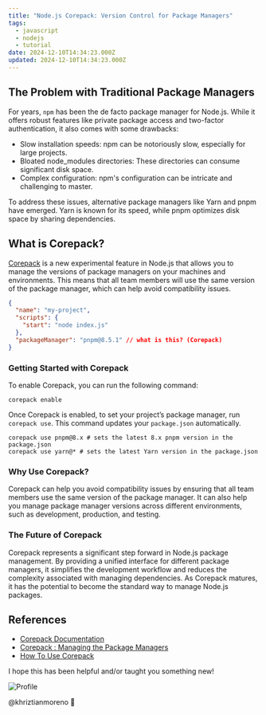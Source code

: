 ```yaml
---
title: "Node.js Corepack: Version Control for Package Managers"
tags:
  - javascript
  - nodejs
  - tutorial
date: 2024-12-10T14:34:23.000Z
updated: 2024-12-10T14:34:23.000Z
---
```


## The Problem with Traditional Package Managers

For years, `npm` has been the de facto package manager for Node.js. While it offers robust features like private package access and two-factor authentication, it also comes with some drawbacks:

- Slow installation speeds: npm can be notoriously slow, especially for large projects.
- Bloated node_modules directories: These directories can consume significant disk space.
- Complex configuration: npm's configuration can be intricate and challenging to master.

To address these issues, alternative package managers like Yarn and pnpm have emerged. Yarn is known for its speed, while pnpm optimizes disk space by sharing dependencies.

## What is Corepack?

[Corepack](https://nodejs.org/api/corepack.html) is a new experimental feature in Node.js that allows you to manage the versions of package managers on your machines and environments. This means that all team members will use the same version of the package manager, which can help avoid compatibility issues.

```json
{
  "name": "my-project",
  "scripts": {
    "start": "node index.js"
  },
  "packageManager": "pnpm@8.5.1" // what is this? (Corepack)
}
```

### Getting Started with Corepack

To enable Corepack, you can run the following command:

```shell
corepack enable
```

Once Corepack is enabled, to set your project’s package manager, run `corepack use`. This command updates your `package.json` automatically.

```shell
corepack use pnpm@8.x # sets the latest 8.x pnpm version in the package.json
corepack use yarn@* # sets the latest Yarn version in the package.json
```

### Why Use Corepack?

Corepack can help you avoid compatibility issues by ensuring that all team members use the same version of the package manager. It can also help you manage package manager versions across different environments, such as development, production, and testing.

### The Future of Corepack

Corepack represents a significant step forward in Node.js package management. By providing a unified interface for different package managers, it simplifies the development workflow and reduces the complexity associated with managing dependencies. As Corepack matures, it has the potential to become the standard way to manage Node.js packages.

## References

- [Corepack Documentation](https://nodejs.org/api/corepack.html)
- [Corepack : Managing the Package Managers](https://medium.com/@rohitdeshpande9922/corepack-managing-the-package-managers-d3d4d82f05c2)
- [How To Use Corepack](https://www.totaltypescript.com/how-to-use-corepack)

I hope this has been helpful and/or taught you something new!

![Profile](https://res.cloudinary.com/khriztianmoreno/image/upload/c_scale,w_148/v1591324337/KM-brand/stickers/sticker-3_2x.png)

@khriztianmoreno 🚀
